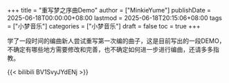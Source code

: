 +++
title = "重写梦之序曲Demo"
author = ["MinkieYume"]
publishDate = 2025-06-18T00:00:00+08:00
lastmod = 2025-06-18T20:15:06+08:00
tags = ["小梦音乐"]
categories = ["小梦音乐"]
draft = false
toc = true
+++

学了一段时间的编曲新人尝试重写第一次编的曲子，这是目前写出的一段DEMO，不确定有哪些地方需要修改和完善，也不确定如何进一步进行编曲，还请多多指教。

{{< bilibili BV1SvyJYdENj >}}
